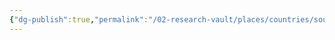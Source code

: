 ```yaml
---
{"dg-publish":true,"permalink":"/02-research-vault/places/countries/south-korea/","updated":"2025-08-27T09:17:13.776-04:00"}
---
```


